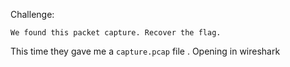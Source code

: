 Challenge:
```
We found this packet capture. Recover the flag.
```

This time they gave me a ```capture.pcap``` file . Opening in wireshark

